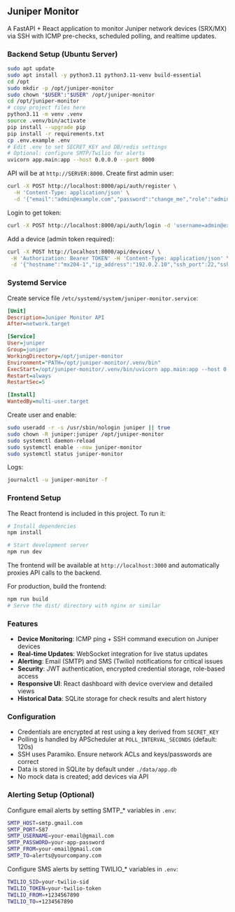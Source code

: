 ## Juniper Monitor

A FastAPI + React application to monitor Juniper network devices (SRX/MX) via SSH with ICMP pre-checks, scheduled polling, and realtime updates.

### Backend Setup (Ubuntu Server)

```bash
sudo apt update
sudo apt install -y python3.11 python3.11-venv build-essential
cd /opt
sudo mkdir -p /opt/juniper-monitor
sudo chown "$USER":"$USER" /opt/juniper-monitor
cd /opt/juniper-monitor
# copy project files here
python3.11 -m venv .venv
source .venv/bin/activate
pip install --upgrade pip
pip install -r requirements.txt
cp .env.example .env
# Edit .env to set SECRET_KEY and DB/redis settings
# Optional: configure SMTP/Twilio for alerts
uvicorn app.main:app --host 0.0.0.0 --port 8000
```

API will be at `http://SERVER:8000`. Create first admin user:

```bash
curl -X POST http://localhost:8000/api/auth/register \
  -H 'Content-Type: application/json' \
  -d '{"email":"admin@example.com","password":"change_me","role":"admin"}'
```

Login to get token:

```bash
curl -X POST http://localhost:8000/api/auth/login -d 'username=admin@example.com&password=change_me' -H 'Content-Type: application/x-www-form-urlencoded'
```

Add a device (admin token required):

```bash
curl -X POST http://localhost:8000/api/devices/ \
 -H 'Authorization: Bearer TOKEN' -H 'Content-Type: application/json' \
 -d '{"hostname":"mx204-1","ip_address":"192.0.2.10","ssh_port":22,"ssh_username":"netops","ssh_password":"YOURPASS"}'
```

### Systemd Service

Create service file `/etc/systemd/system/juniper-monitor.service`:

```ini
[Unit]
Description=Juniper Monitor API
After=network.target

[Service]
User=juniper
Group=juniper
WorkingDirectory=/opt/juniper-monitor
Environment="PATH=/opt/juniper-monitor/.venv/bin"
ExecStart=/opt/juniper-monitor/.venv/bin/uvicorn app.main:app --host 0.0.0.0 --port 8000 --proxy-headers
Restart=always
RestartSec=5

[Install]
WantedBy=multi-user.target
```

Create user and enable:

```bash
sudo useradd -r -s /usr/sbin/nologin juniper || true
sudo chown -R juniper:juniper /opt/juniper-monitor
sudo systemctl daemon-reload
sudo systemctl enable --now juniper-monitor
sudo systemctl status juniper-monitor
```

Logs:

```bash
journalctl -u juniper-monitor -f
```

### Frontend Setup

The React frontend is included in this project. To run it:

```bash
# Install dependencies
npm install

# Start development server
npm run dev
```

The frontend will be available at `http://localhost:3000` and automatically proxies API calls to the backend.

For production, build the frontend:

```bash
npm run build
# Serve the dist/ directory with nginx or similar
```

### Features
- **Device Monitoring**: ICMP ping + SSH command execution on Juniper devices
- **Real-time Updates**: WebSocket integration for live status updates
- **Alerting**: Email (SMTP) and SMS (Twilio) notifications for critical issues
- **Security**: JWT authentication, encrypted credential storage, role-based access
- **Responsive UI**: React dashboard with device overview and detailed views
- **Historical Data**: SQLite storage for check results and alert history

### Configuration
- Credentials are encrypted at rest using a key derived from `SECRET_KEY`
- Polling is handled by APScheduler at `POLL_INTERVAL_SECONDS` (default: 120s)
- SSH uses Paramiko. Ensure network ACLs and keys/passwords are correct
- Data is stored in SQLite by default under `./data/app.db`
- No mock data is created; add devices via API

### Alerting Setup (Optional)
Configure email alerts by setting SMTP_* variables in `.env`:
```bash
SMTP_HOST=smtp.gmail.com
SMTP_PORT=587
SMTP_USERNAME=your-email@gmail.com
SMTP_PASSWORD=your-app-password
SMTP_FROM=your-email@gmail.com
SMTP_TO=alerts@yourcompany.com
```

Configure SMS alerts by setting TWILIO_* variables in `.env`:
```bash
TWILIO_SID=your-twilio-sid
TWILIO_TOKEN=your-twilio-token
TWILIO_FROM=+1234567890
TWILIO_TO=+1234567890
```
